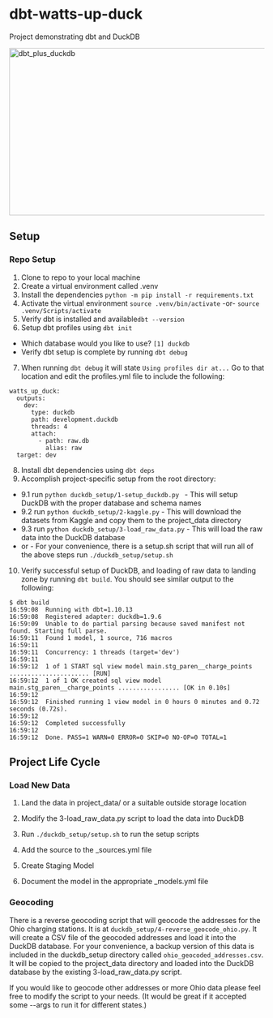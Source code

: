 # dbt-watts-up-duck
Project demonstrating dbt and DuckDB

<img width="761" height="330" alt="dbt_plus_duckdb" src="https://github.com/user-attachments/assets/97dc460f-a74a-4268-8a40-a276a13cc02a" />


## Setup

### Repo Setup

1. Clone to repo to your local machine
2. Create a virtual environment called .venv
3. Install the dependencies `python -m pip install -r requirements.txt`
4. Activate the virtual environment `source .venv/bin/activate` -or- `source .venv/Scripts/activate`
5. Verify dbt is installed and available`dbt --version`
6. Setup dbt profiles using `dbt init`
  - Which database would you like to use? `[1] duckdb`
  - Verify dbt setup is complete by running `dbt debug`
7. When running `dbt debug` it will state `Using profiles dir at...` Go to that location and edit the profiles.yml file to include the following:
```
watts_up_duck:
  outputs:
    dev:
      type: duckdb
      path: development.duckdb
      threads: 4
      attach:
        - path: raw.db
          alias: raw
  target: dev
```
8. Install dbt dependencies using `dbt deps`
9. Accomplish project-specific setup from the root directory:
  - 9.1 run `python duckdb_setup/1-setup_duckdb.py ` - This will setup DuckDB with the proper database and schema names
  - 9.2 run `python duckdb_setup/2-kaggle.py` - This will download the datasets from Kaggle and copy them to the project_data directory
  - 9.3 run `python duckdb_setup/3-load_raw_data.py` - This will load the raw data into the DuckDB database
  - or - For your convenience, there is a setup.sh script that will run all of the above steps run `./duckdb_setup/setup.sh`
10. Verify successful setup of DuckDB, and loading of raw data to landing zone by running `dbt build`. You should see similar output to the following:
```
$ dbt build
16:59:08  Running with dbt=1.10.13
16:59:08  Registered adapter: duckdb=1.9.6
16:59:09  Unable to do partial parsing because saved manifest not found. Starting full parse.
16:59:11  Found 1 model, 1 source, 716 macros
16:59:11
16:59:11  Concurrency: 1 threads (target='dev')
16:59:11
16:59:12  1 of 1 START sql view model main.stg_paren__charge_points ...................... [RUN]
16:59:12  1 of 1 OK created sql view model main.stg_paren__charge_points ................. [OK in 0.10s]
16:59:12  
16:59:12  Finished running 1 view model in 0 hours 0 minutes and 0.72 seconds (0.72s).
16:59:12  
16:59:12  Completed successfully
16:59:12
16:59:12  Done. PASS=1 WARN=0 ERROR=0 SKIP=0 NO-OP=0 TOTAL=1
```

## Project Life Cycle

### Load New Data

1. Land the data in project_data/ or a suitable outside storage location

2. Modify the 3-load_raw_data.py script to load the data into DuckDB

3. Run `./duckdb_setup/setup.sh` to run the setup scripts

4. Add the source to the _sources.yml file

5. Create Staging Model

6. Document the model in the appropriate _models.yml file

### Geocoding

There is a reverse geocoding script that will geocode the addresses for the Ohio charging stations. It is at `duckdb_setup/4-reverse_geocode_ohio.py`. It will create a CSV file of the geocoded addresses and load it into the DuckDB database. For your convenience, a backup version of this data is included in the duckdb_setup directory called `ohio_geocoded_addresses.csv`. It will be copied to the project_data directory and loaded into the DuckDB database by the existing 3-load_raw_data.py script.

If you would like to geocode other addresses or more Ohio data please feel free to modify the script to your needs. (It would be great if it accepted some --args to run it for different states.)